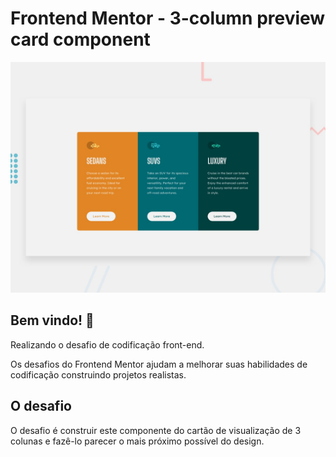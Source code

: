 # Frontend Mentor - 3-column preview card component

![Design preview for the 3-column preview card component coding challenge](./design/desktop-preview.jpg)

## Bem vindo! 👋
Realizando o desafio de codificação front-end.

Os desafios do Frontend Mentor ajudam a melhorar suas habilidades de codificação construindo projetos realistas.

## O desafio

O desafio é construir este componente do cartão de visualização de 3 colunas e fazê-lo parecer o mais próximo possível do design.
